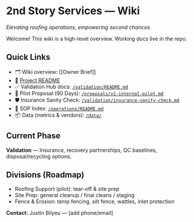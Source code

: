 # 2nd Story Services — Wiki
*Elevating roofing operations, empowering second chances*

Welcome! This wiki is a high-level overview. Working docs live in the repo.

## Quick Links
- 🗂️ Wiki overview: [[Owner Brief]]
- 🧭 [Project README](https://github.com/justindbilyeu/2ndStory-Services#readme)
- ✅ Validation Hub docs: [`/validation/README.md`](https://github.com/justindbilyeu/2ndStory-Services/blob/main/validation/README.md)
- 📄 Pilot Proposal (90 Days): [`/proposals/v1-internal-pilot.md`](https://github.com/justindbilyeu/2ndStory-Services/blob/main/proposals/v1-internal-pilot.md)
- 🛡️ Insurance Sanity Check: [`/validation/insurance-sanity-check.md`](https://github.com/justindbilyeu/2ndStory-Services/blob/main/validation/insurance-sanity-check.md)
- 🧰 SOP Index: [`/operations/README.md`](https://github.com/justindbilyeu/2ndStory-Services/blob/main/operations/README.md)
- 📦 Data (metrics & vendors): [`/data/`](https://github.com/justindbilyeu/2ndStory-Services/tree/main/data)

## Current Phase
**Validation** — Insurance, recovery partnerships, QC baselines, disposal/recycling options.

## Divisions (Roadmap)
- Roofing Support (pilot): tear-off & site prep  
- Site Prep: general cleanup / final cleans / staging  
- Fence & Erosion: temp fencing, silt fence, wattles, inlet protection

**Contact:** Justin Bilyeu — [add phone/email]
